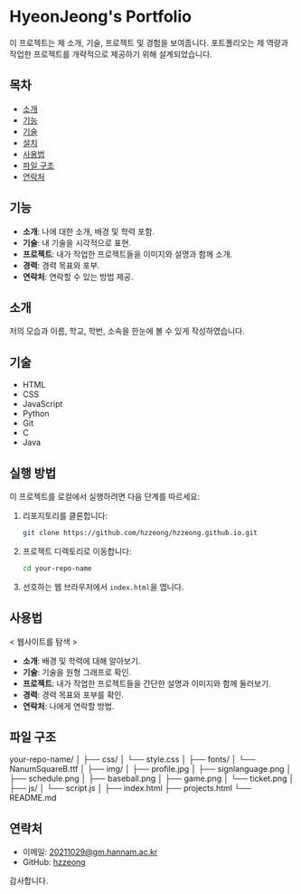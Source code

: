 # HyeonJeong's Portfolio

이 프로젝트는 제 소개, 기술, 프로젝트 및 경험을 보여줍니다. 
포트폴리오는 제 역량과 작업한 프로젝트를 개략적으로 제공하기 위해 설계되었습니다.

## 목차

- [소개](#소개)
- [기능](#기능)
- [기술](#기술)
- [설치](#설치)
- [사용법](#사용법)
- [파일 구조](#파일-구조)
- [연락처](#연락처)

## 기능

- **소개**: 나에 대한 소개, 배경 및 학력 포함.
- **기술**: 내 기술을 시각적으로 표현.
- **프로젝트**: 내가 작업한 프로젝트들을 이미지와 설명과 함께 소개.
- **경력**: 경력 목표와 포부.
- **연락처**: 연락할 수 있는 방법 제공.

## 소개

저의 모습과 이름, 학교, 학번, 소속을 한눈에 볼 수 있게 작성하였습니다.

## 기술

- HTML
- CSS
- JavaScript
- Python
- Git
- C
- Java

## 실행 방법

이 프로젝트를 로컬에서 실행하려면 다음 단계를 따르세요:

1. 리포지토리를 클론합니다:
    ```bash
    git clone https://github.com/hzzeong/hzzeong.github.io.git
    ```

2. 프로젝트 디렉토리로 이동합니다:
    ```bash
    cd your-repo-name
    ```

3. 선호하는 웹 브라우저에서 `index.html`을 엽니다.

## 사용법

< 웹사이트를 탐색 >

- **소개**: 배경 및 학력에 대해 알아보기.
- **기술**: 기술을 원형 그래프로 확인.
- **프로젝트**: 내가 작업한 프로젝트들을 간단한 설명과 이미지와 함께 둘러보기.
- **경력**: 경력 목표와 포부를 확인.
- **연락처**: 나에게 연락할 방법.

## 파일 구조

your-repo-name/
│
├── css/
│ └── style.css
│
├── fonts/
│ └── NanumSquareB.ttf
│
├── img/
│ ├── profile.jpg
│ ├── signlanguage.png
│ ├── schedule.png
│ ├── baseball.png
│ ├── game.png
│ └── ticket.png
│
├── js/
│ └── script.js
│
├── index.html
├── projects.html
└──  README.md 

## 연락처

- 이메일: 20211029@gm.hannam.ac.kr
- GitHub: [hzzeong](https://github.com/hzzeong/hzzeong.github.io)

감사합니다.
